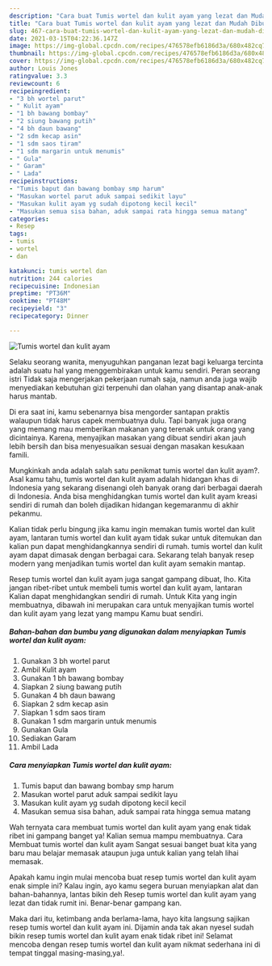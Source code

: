 ```yaml
---
description: "Cara buat Tumis wortel dan kulit ayam yang lezat dan Mudah Dibuat"
title: "Cara buat Tumis wortel dan kulit ayam yang lezat dan Mudah Dibuat"
slug: 467-cara-buat-tumis-wortel-dan-kulit-ayam-yang-lezat-dan-mudah-dibuat
date: 2021-03-15T04:22:36.147Z
image: https://img-global.cpcdn.com/recipes/476578efb6186d3a/680x482cq70/tumis-wortel-dan-kulit-ayam-foto-resep-utama.jpg
thumbnail: https://img-global.cpcdn.com/recipes/476578efb6186d3a/680x482cq70/tumis-wortel-dan-kulit-ayam-foto-resep-utama.jpg
cover: https://img-global.cpcdn.com/recipes/476578efb6186d3a/680x482cq70/tumis-wortel-dan-kulit-ayam-foto-resep-utama.jpg
author: Louis Jones
ratingvalue: 3.3
reviewcount: 6
recipeingredient:
- "3 bh wortel parut"
- " Kulit ayam"
- "1 bh bawang bombay"
- "2 siung bawang putih"
- "4 bh daun bawang"
- "2 sdm kecap asin"
- "1 sdm saos tiram"
- "1 sdm margarin untuk menumis"
- " Gula"
- " Garam"
- " Lada"
recipeinstructions:
- "Tumis baput dan bawang bombay smp harum"
- "Masukan wortel parut aduk sampai sedikit layu"
- "Masukan kulit ayam yg sudah dipotong kecil kecil"
- "Masukan semua sisa bahan, aduk sampai rata hingga semua matang"
categories:
- Resep
tags:
- tumis
- wortel
- dan

katakunci: tumis wortel dan 
nutrition: 244 calories
recipecuisine: Indonesian
preptime: "PT36M"
cooktime: "PT48M"
recipeyield: "3"
recipecategory: Dinner

---
```



![Tumis wortel dan kulit ayam](https://img-global.cpcdn.com/recipes/476578efb6186d3a/680x482cq70/tumis-wortel-dan-kulit-ayam-foto-resep-utama.jpg)

Selaku seorang wanita, menyuguhkan panganan lezat bagi keluarga tercinta adalah suatu hal yang menggembirakan untuk kamu sendiri. Peran seorang istri Tidak saja mengerjakan pekerjaan rumah saja, namun anda juga wajib menyediakan kebutuhan gizi terpenuhi dan olahan yang disantap anak-anak harus mantab.

Di era  saat ini, kamu sebenarnya bisa mengorder santapan praktis walaupun tidak harus capek membuatnya dulu. Tapi banyak juga orang yang memang mau memberikan makanan yang terenak untuk orang yang dicintainya. Karena, menyajikan masakan yang dibuat sendiri akan jauh lebih bersih dan bisa menyesuaikan sesuai dengan masakan kesukaan famili. 



Mungkinkah anda adalah salah satu penikmat tumis wortel dan kulit ayam?. Asal kamu tahu, tumis wortel dan kulit ayam adalah hidangan khas di Indonesia yang sekarang disenangi oleh banyak orang dari berbagai daerah di Indonesia. Anda bisa menghidangkan tumis wortel dan kulit ayam kreasi sendiri di rumah dan boleh dijadikan hidangan kegemaranmu di akhir pekanmu.

Kalian tidak perlu bingung jika kamu ingin memakan tumis wortel dan kulit ayam, lantaran tumis wortel dan kulit ayam tidak sukar untuk ditemukan dan kalian pun dapat menghidangkannya sendiri di rumah. tumis wortel dan kulit ayam dapat dimasak dengan berbagai cara. Sekarang telah banyak resep modern yang menjadikan tumis wortel dan kulit ayam semakin mantap.

Resep tumis wortel dan kulit ayam juga sangat gampang dibuat, lho. Kita jangan ribet-ribet untuk membeli tumis wortel dan kulit ayam, lantaran Kalian dapat menghidangkan sendiri di rumah. Untuk Kita yang ingin membuatnya, dibawah ini merupakan cara untuk menyajikan tumis wortel dan kulit ayam yang lezat yang mampu Kamu buat sendiri.

<!--inarticleads1-->

##### Bahan-bahan dan bumbu yang digunakan dalam menyiapkan Tumis wortel dan kulit ayam:

1. Gunakan 3 bh wortel parut
1. Ambil  Kulit ayam
1. Gunakan 1 bh bawang bombay
1. Siapkan 2 siung bawang putih
1. Gunakan 4 bh daun bawang
1. Siapkan 2 sdm kecap asin
1. Siapkan 1 sdm saos tiram
1. Gunakan 1 sdm margarin untuk menumis
1. Gunakan  Gula
1. Sediakan  Garam
1. Ambil  Lada




<!--inarticleads2-->

##### Cara menyiapkan Tumis wortel dan kulit ayam:

1. Tumis baput dan bawang bombay smp harum
1. Masukan wortel parut aduk sampai sedikit layu
1. Masukan kulit ayam yg sudah dipotong kecil kecil
1. Masukan semua sisa bahan, aduk sampai rata hingga semua matang




Wah ternyata cara membuat tumis wortel dan kulit ayam yang enak tidak ribet ini gampang banget ya! Kalian semua mampu membuatnya. Cara Membuat tumis wortel dan kulit ayam Sangat sesuai banget buat kita yang baru mau belajar memasak ataupun juga untuk kalian yang telah lihai memasak.

Apakah kamu ingin mulai mencoba buat resep tumis wortel dan kulit ayam enak simple ini? Kalau ingin, ayo kamu segera buruan menyiapkan alat dan bahan-bahannya, lantas bikin deh Resep tumis wortel dan kulit ayam yang lezat dan tidak rumit ini. Benar-benar gampang kan. 

Maka dari itu, ketimbang anda berlama-lama, hayo kita langsung sajikan resep tumis wortel dan kulit ayam ini. Dijamin anda tak akan nyesel sudah bikin resep tumis wortel dan kulit ayam enak tidak ribet ini! Selamat mencoba dengan resep tumis wortel dan kulit ayam nikmat sederhana ini di tempat tinggal masing-masing,ya!.

